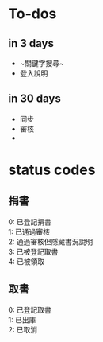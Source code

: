 # To-dos
## in 3 days
- ~關鍵字搜尋~
- 登入說明
## in 30 days
- 同步
- 審核
- 
# status codes
## 捐書
0: 已登記捐書\
1: 已通過審核\
2: 通過審核但隱藏書況說明\
3: 已被登記取書\
4: 已被領取

## 取書
0: 已登記取書\
1: 已出庫\
2: 已取消